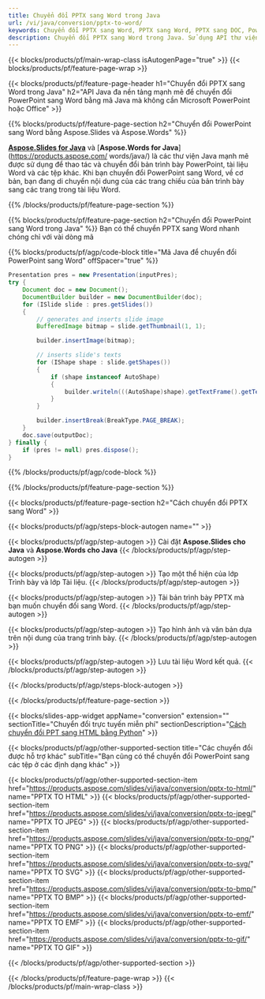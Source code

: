 ```yaml
---
title: Chuyển đổi PPTX sang Word trong Java
url: /vi/java/conversion/pptx-to-word/
keywords: Chuyển đổi PPTX sang Word, PPTX sang Word, PPTX sang DOC, PowerPoint sang Word, API Java, Thư viện Java
description: Chuyển đổi PPTX sang Word trong Java. Sử dụng API thư viện Java để chuyển PowerPoint sang Word
---
```


{{< blocks/products/pf/main-wrap-class isAutogenPage="true" >}}
{{< blocks/products/pf/feature-page-wrap >}}

{{< blocks/products/pf/feature-page-header h1="Chuyển đổi PPTX sang Word trong Java" h2="API Java đa nền tảng mạnh mẽ để chuyển đổi PowerPoint sang Word bằng mã Java mà không cần Microsoft PowerPoint hoặc Office" >}}

{{% blocks/products/pf/feature-page-section h2="Chuyển đổi PowerPoint sang Word bằng Aspose.Slides và Aspose.Words" %}}

[**Aspose.Slides for Java**](https://products.aspose.com/slides/vi/java/) và [**Aspose.Words for Java**](https://products.aspose.com/ words/java/) là các thư viện Java mạnh mẽ được sử dụng để thao tác và chuyển đổi bản trình bày PowerPoint, tài liệu Word và các tệp khác. Khi bạn chuyển đổi PowerPoint sang Word, về cơ bản, bạn đang di chuyển nội dung của các trang chiếu của bản trình bày sang các trang trong tài liệu Word.

{{% /blocks/products/pf/feature-page-section %}}




{{% blocks/products/pf/feature-page-section  h2="Chuyển đổi PowerPoint sang Word trong Java" %}}
Bạn có thể chuyển PPTX sang Word nhanh chóng chỉ với vài dòng mã

{{% blocks/products/pf/agp/code-block title="Mã Java để chuyển đổi PowerPoint sang Word" offSpacer="true" %}}
```java
Presentation pres = new Presentation(inputPres);
try {
    Document doc = new Document();
    DocumentBuilder builder = new DocumentBuilder(doc);
    for (ISlide slide : pres.getSlides())
    {
        // generates and inserts slide image
        BufferedImage bitmap = slide.getThumbnail(1, 1);

        builder.insertImage(bitmap);

        // inserts slide's texts
        for (IShape shape : slide.getShapes())
        {
            if (shape instanceof AutoShape)
            {
                builder.writeln(((AutoShape)shape).getTextFrame().getText());
            }
        }

        builder.insertBreak(BreakType.PAGE_BREAK);
    }
    doc.save(outputDoc);
} finally {
    if (pres != null) pres.dispose();
}
```
{{% /blocks/products/pf/agp/code-block %}}

{{% /blocks/products/pf/feature-page-section %}}




{{< blocks/products/pf/feature-page-section  h2="Cách chuyển đổi PPTX sang Word" >}}


{{< blocks/products/pf/agp/steps-block-autogen name="" >}}


{{< blocks/products/pf/agp/step-autogen >}}
Cài đặt **Aspose.Slides cho Java** và **Aspose.Words cho Java** 
{{< /blocks/products/pf/agp/step-autogen >}}

{{< blocks/products/pf/agp/step-autogen >}}
Tạo một thể hiện của lớp Trình bày và lớp Tài liệu.
{{< /blocks/products/pf/agp/step-autogen >}}

{{< blocks/products/pf/agp/step-autogen >}}
Tải bản trình bày PPTX mà bạn muốn chuyển đổi sang Word.
{{< /blocks/products/pf/agp/step-autogen >}}

{{< blocks/products/pf/agp/step-autogen >}}
Tạo hình ảnh và văn bản dựa trên nội dung của trang trình bày.
{{< /blocks/products/pf/agp/step-autogen >}}

{{< blocks/products/pf/agp/step-autogen >}}
Lưu tài liệu Word kết quả.
{{< /blocks/products/pf/agp/step-autogen >}}


{{< /blocks/products/pf/agp/steps-block-autogen >}}


{{< /blocks/products/pf/feature-page-section >}}




{{< blocks/slides-app-widget  appName="conversion" extension="" sectionTitle="Chuyển đổi trực tuyến miễn phí" sectionDescription="[Cách chuyển đổi PPT sang HTML bằng Python](https://products.aspose.com/slides/vi/en/python-net/conversion/ppt-to-html/)" >}}

{{< blocks/products/pf/agp/other-supported-section title="Các chuyển đổi được hỗ trợ khác" subTitle="Bạn cũng có thể chuyển đổi PowerPoint sang các tệp ở các định dạng khác" >}}


{{< blocks/products/pf/agp/other-supported-section-item href="https://products.aspose.com/slides/vi/java/conversion/pptx-to-html/" name="PPTX TO HTML" >}}
{{< blocks/products/pf/agp/other-supported-section-item href="https://products.aspose.com/slides/vi/java/conversion/pptx-to-jpeg/" name="PPTX TO JPEG" >}}
{{< blocks/products/pf/agp/other-supported-section-item href="https://products.aspose.com/slides/vi/java/conversion/pptx-to-png/" name="PPTX TO PNG" >}}
{{< blocks/products/pf/agp/other-supported-section-item href="https://products.aspose.com/slides/vi/java/conversion/pptx-to-svg/" name="PPTX TO SVG" >}}
{{< blocks/products/pf/agp/other-supported-section-item href="https://products.aspose.com/slides/vi/java/conversion/pptx-to-bmp/" name="PPTX TO BMP" >}}
{{< blocks/products/pf/agp/other-supported-section-item href="https://products.aspose.com/slides/vi/java/conversion/pptx-to-emf/" name="PPTX TO EMF" >}}
{{< blocks/products/pf/agp/other-supported-section-item href="https://products.aspose.com/slides/vi/java/conversion/pptx-to-gif/" name="PPTX TO GIF" >}}



{{< /blocks/products/pf/agp/other-supported-section >}}

{{< /blocks/products/pf/feature-page-wrap >}}
{{< /blocks/products/pf/main-wrap-class >}}